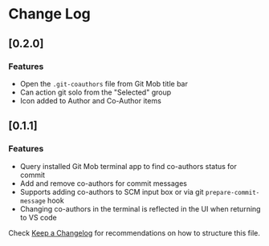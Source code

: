# Change Log

## [0.2.0]

### Features

- Open the `.git-coauthors` file from Git Mob title bar
- Can action git solo from the "Selected" group
- Icon added to Author and Co-Author items

## [0.1.1]

### Features

- Query installed Git Mob terminal app to find co-authors status for commit
- Add and remove co-authors for commit messages
- Supports adding co-authors to SCM input box or via git `prepare-commit-message` hook
- Changing co-authors in the terminal is reflected in the UI when returning to VS code

Check [Keep a Changelog](http://keepachangelog.com/) for recommendations on how to structure this file.
